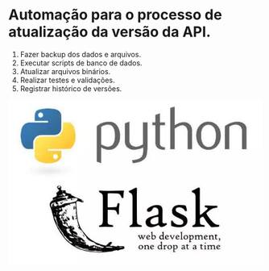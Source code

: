 # Automação para o processo de atualização da versão da API.

1. Fazer backup dos dados e arquivos.
2. Executar scripts de banco de dados.
3. Atualizar arquivos binários.
4. Realizar testes e validações.
5. Registrar histórico de versões.

![diagram](./img/0_yx56nGMzcw4BOs2O.png)
